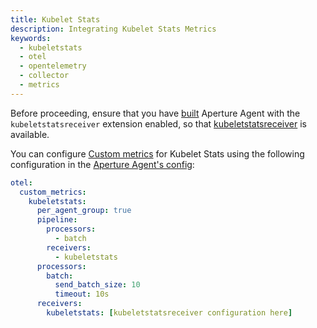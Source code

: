 ```yaml
---
title: Kubelet Stats
description: Integrating Kubelet Stats Metrics
keywords:
  - kubeletstats
  - otel
  - opentelemetry
  - collector
  - metrics
---
```


Before proceeding, ensure that you have [built][build] Aperture Agent with the
`kubeletstatsreceiver` extension enabled, so that
[kubeletstatsreceiver][receiver] is available.

You can configure [Custom metrics][custom-metrics] for Kubelet Stats using the
following configuration in the [Aperture Agent's config][agent-config]:

```yaml
otel:
  custom_metrics:
    kubeletstats:
      per_agent_group: true
      pipeline:
        processors:
          - batch
        receivers:
          - kubeletstats
      processors:
        batch:
          send_batch_size: 10
          timeout: 10s
      receivers:
        kubeletstats: [kubeletstatsreceiver configuration here]
```

[build]: /reference/aperturectl/build/agent/agent.md
[receiver]:
  https://github.com/open-telemetry/opentelemetry-collector-contrib/tree/main/receiver/kubeletstatsreceiver
[custom-metrics]: /reference/configuration/agent.md#custom-metrics-config
[agent-config]: /reference/configuration/agent.md#agent-o-t-e-l-config
